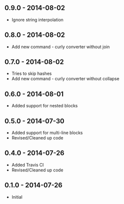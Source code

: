 ## 0.9.0 - 2014-08-02
* Ignore string interpolation

## 0.8.0 - 2014-08-02
* Add new command - curly converter without join

## 0.7.0 - 2014-08-02
* Tries to skip hashes
* Add new command - curly converter without collapse

## 0.6.0 - 2014-08-01
* Added support for nested blocks

## 0.5.0 - 2014-07-30
* Added support for multi-line blocks
* Revised/Cleaned up code

## 0.4.0 - 2014-07-26
* Added Travis CI
* Revised/Cleaned up code

## 0.1.0 - 2014-07-26
* Initial
